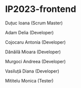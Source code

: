 # IP2023-frontend

Duțuc Ioana (Scrum Master)

Adam Delia (Developer)

Cojocaru Antonia (Developer)

Dănăilă Mioara (Developer)

Murgoci Andreea (Developer)

Vasiluță Diana (Developer)

Mititelu Monica (Tester)
